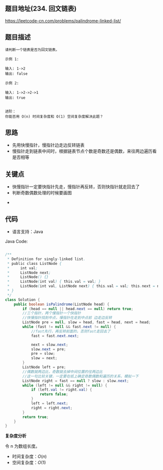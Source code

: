 
## 题目地址(234. 回文链表)

https://leetcode-cn.com/problems/palindrome-linked-list/

## 题目描述

```
请判断一个链表是否为回文链表。

示例 1:

输入: 1->2
输出: false

示例 2:

输入: 1->2->2->1
输出: true


进阶：
你能否用 O(n) 时间复杂度和 O(1) 空间复杂度解决此题？
```

## 思路
* 先用快慢指针，慢指针边走边反转链表
* 慢指针走到链表中间时，根据链表节点个数是奇数还是偶数，来往两边遍历看是否相等

## 关键点
* 快慢指针一定要快指针先走，慢指针再反转，否则快指针就走回去了
* 判断奇数偶数处理的时候要画图
-  

## 代码

- 语言支持：Java

Java Code:

```java

/**
 * Definition for singly-linked list.
 * public class ListNode {
 *     int val;
 *     ListNode next;
 *     ListNode() {}
 *     ListNode(int val) { this.val = val; }
 *     ListNode(int val, ListNode next) { this.val = val; this.next = next; }
 * }
 */
class Solution {
    public boolean isPalindrome(ListNode head) {
        if (head == null || head.next == null) return true;
        //三个指针，两个慢指针一个快指针
        //快慢指针找到中点，慢指针在走到中点前 边走边反转
        ListNode pre = null, slow = head, fast = head, next = head;
        while (fast != null && fast.next != null) {
            //fast先行，再反转前面的，否则fast走回去了
            fast = fast.next.next;

            next = slow.next;
            slow.next = pre;
            pre = slow;
            slow = next;
        }
        ListNode left = pre;
        //偶数就两边比，奇数就去掉中间位置的往两边比
        //这一句比较关键，一定要在纸上确定奇数偶数和遍历的关系，模拟一下
        ListNode right = fast == null ? slow : slow.next;
        while (left != null && right != null) {
            if (left.val != right.val) {
                return false;
            }
            left = left.next;
            right = right.next;
        }
        return true;
    }
}

```


**复杂度分析**

令 n 为数组长度。

- 时间复杂度：$O(n)$
- 空间复杂度：$O(1)$



